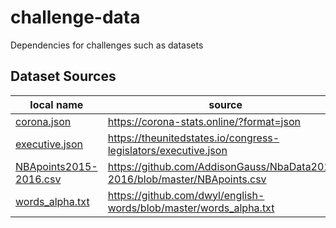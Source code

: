 # challenge-data
Dependencies for challenges such as datasets

## Dataset Sources

| local name | source | retrieved
|------------|--------|-------------
| [corona.json](corona.json) | https://corona-stats.online/?format=json | 9/15/2020
| [executive.json](executive.json) | https://theunitedstates.io/congress-legislators/executive.json | 9/15/2020
| [NBApoints2015-2016.csv](NBApoints2015-2016.csv) | https://github.com/AddisonGauss/NbaData2015-2016/blob/master/NBApoints.csv | 9/20/2020
| [words_alpha.txt](words_alpha.txt) | https://github.com/dwyl/english-words/blob/master/words_alpha.txt | 5/24/2021
